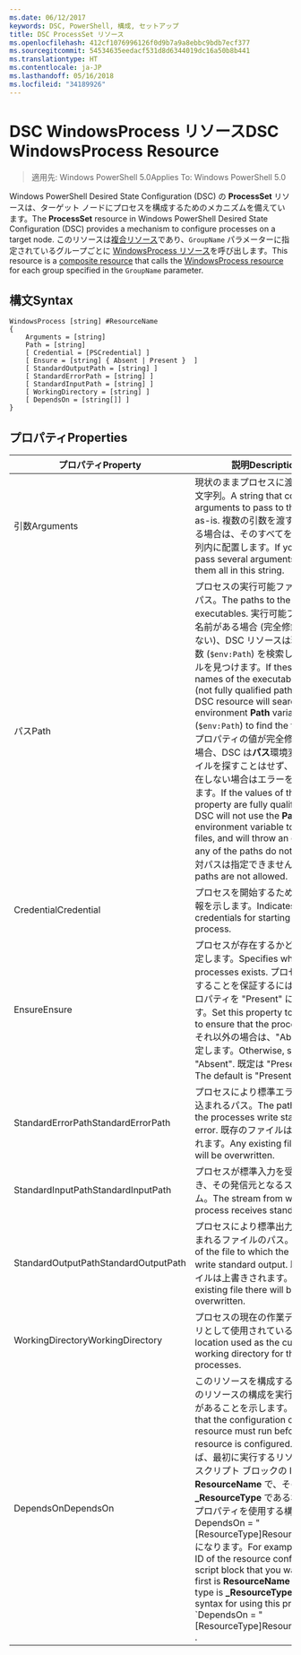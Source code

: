 ```yaml
---
ms.date: 06/12/2017
keywords: DSC, PowerShell, 構成, セットアップ
title: DSC ProcessSet リソース
ms.openlocfilehash: 412cf1076996126f0d9b7a9a8ebbc9bdb7ecf377
ms.sourcegitcommit: 54534635eedacf531d8d6344019dc16a50b8b441
ms.translationtype: HT
ms.contentlocale: ja-JP
ms.lasthandoff: 05/16/2018
ms.locfileid: "34189926"
---
```

# <a name="dsc-windowsprocess-resource"></a><span data-ttu-id="87395-103">DSC WindowsProcess リソース</span><span class="sxs-lookup"><span data-stu-id="87395-103">DSC WindowsProcess Resource</span></span>

> <span data-ttu-id="87395-104">適用先: Windows PowerShell 5.0</span><span class="sxs-lookup"><span data-stu-id="87395-104">Applies To: Windows PowerShell 5.0</span></span>

<span data-ttu-id="87395-105">Windows PowerShell Desired State Configuration (DSC) の **ProcessSet** リソースは、ターゲット ノードにプロセスを構成するためのメカニズムを備えています。</span><span class="sxs-lookup"><span data-stu-id="87395-105">The **ProcessSet** resource in Windows PowerShell Desired State Configuration (DSC) provides a mechanism to configure processes on a target node.</span></span> <span data-ttu-id="87395-106">このリソースは[複合リソース](authoringResourceComposite.md)であり、`GroupName` パラメーターに指定されているグループごとに [WindowsProcess リソース](windowsProcessResource.md)を呼び出します。</span><span class="sxs-lookup"><span data-stu-id="87395-106">This resource is a [composite resource](authoringResourceComposite.md) that calls the [WindowsProcess resource](windowsProcessResource.md) for each group specified in the `GroupName` parameter.</span></span>

## <a name="syntax"></a><span data-ttu-id="87395-107">構文</span><span class="sxs-lookup"><span data-stu-id="87395-107">Syntax</span></span>

```
WindowsProcess [string] #ResourceName
{
    Arguments = [string]
    Path = [string]
    [ Credential = [PSCredential] ]
    [ Ensure = [string] { Absent | Present }  ]
    [ StandardOutputPath = [string] ]
    [ StandardErrorPath = [string] ]
    [ StandardInputPath = [string] ]
    [ WorkingDirectory = [string] ]
    [ DependsOn = [string[]] ]
}
```

## <a name="properties"></a><span data-ttu-id="87395-108">プロパティ</span><span class="sxs-lookup"><span data-stu-id="87395-108">Properties</span></span>
|  <span data-ttu-id="87395-109">プロパティ</span><span class="sxs-lookup"><span data-stu-id="87395-109">Property</span></span>  |  <span data-ttu-id="87395-110">説明</span><span class="sxs-lookup"><span data-stu-id="87395-110">Description</span></span>   |
|---|---|
| <span data-ttu-id="87395-111">引数</span><span class="sxs-lookup"><span data-stu-id="87395-111">Arguments</span></span>| <span data-ttu-id="87395-112">現状のままプロセスに渡す引数の文字列。</span><span class="sxs-lookup"><span data-stu-id="87395-112">A string that contains arguments to pass to the process as-is.</span></span> <span data-ttu-id="87395-113">複数の引数を渡す必要がある場合は、そのすべてをこの文字列内に配置します。</span><span class="sxs-lookup"><span data-stu-id="87395-113">If you need to pass several arguments, put them all in this string.</span></span>|
| <span data-ttu-id="87395-114">パス</span><span class="sxs-lookup"><span data-stu-id="87395-114">Path</span></span>| <span data-ttu-id="87395-115">プロセスの実行可能ファイルへのパス。</span><span class="sxs-lookup"><span data-stu-id="87395-115">The paths to the process executables.</span></span> <span data-ttu-id="87395-116">実行可能ファイルの名前がある場合 (完全修飾パスではない)、DSC リソースは環境**パス**変数 (`$env:Path`) を検索し、ファイルを見つけます。</span><span class="sxs-lookup"><span data-stu-id="87395-116">If these are the names of the executable files (not fully qualified paths), the DSC resource will search the environment **Path** variable (`$env:Path`) to find the files.</span></span> <span data-ttu-id="87395-117">このプロパティの値が完全修飾パスの場合、DSC は**パス**環境変数でファイルを探すことはせず、パスが存在しない場合はエラーをスローします。</span><span class="sxs-lookup"><span data-stu-id="87395-117">If the values of this property are fully qualified paths, DSC will not use the **Path** environment variable to find the files, and will throw an error if any of the paths do not exist.</span></span> <span data-ttu-id="87395-118">相対パスは指定できません。</span><span class="sxs-lookup"><span data-stu-id="87395-118">Relative paths are not allowed.</span></span>|
| <span data-ttu-id="87395-119">Credential</span><span class="sxs-lookup"><span data-stu-id="87395-119">Credential</span></span>| <span data-ttu-id="87395-120">プロセスを開始するための資格情報を示します。</span><span class="sxs-lookup"><span data-stu-id="87395-120">Indicates the credentials for starting the process.</span></span>|
| <span data-ttu-id="87395-121">Ensure</span><span class="sxs-lookup"><span data-stu-id="87395-121">Ensure</span></span>| <span data-ttu-id="87395-122">プロセスが存在するかどうかを指定します。</span><span class="sxs-lookup"><span data-stu-id="87395-122">Specifies whether the processes exists.</span></span> <span data-ttu-id="87395-123">プロセスが存在することを保証するには、このプロパティを "Present" に設定します。</span><span class="sxs-lookup"><span data-stu-id="87395-123">Set this property to "Present" to ensure that the process exists.</span></span> <span data-ttu-id="87395-124">それ以外の場合は、"Absent" に設定します。</span><span class="sxs-lookup"><span data-stu-id="87395-124">Otherwise, set it to "Absent".</span></span> <span data-ttu-id="87395-125">既定は "Present" です。</span><span class="sxs-lookup"><span data-stu-id="87395-125">The default is "Present".</span></span>|
| <span data-ttu-id="87395-126">StandardErrorPath</span><span class="sxs-lookup"><span data-stu-id="87395-126">StandardErrorPath</span></span>| <span data-ttu-id="87395-127">プロセスにより標準エラーが書き込まれるパス。</span><span class="sxs-lookup"><span data-stu-id="87395-127">The path to which the processes write standard error.</span></span> <span data-ttu-id="87395-128">既存のファイルは上書きされます。</span><span class="sxs-lookup"><span data-stu-id="87395-128">Any existing file there will be overwritten.</span></span>|
| <span data-ttu-id="87395-129">StandardInputPath</span><span class="sxs-lookup"><span data-stu-id="87395-129">StandardInputPath</span></span>| <span data-ttu-id="87395-130">プロセスが標準入力を受け取るとき、その発信元となるストリーム。</span><span class="sxs-lookup"><span data-stu-id="87395-130">The stream from which the process receives standard input.</span></span>|
| <span data-ttu-id="87395-131">StandardOutputPath</span><span class="sxs-lookup"><span data-stu-id="87395-131">StandardOutputPath</span></span>| <span data-ttu-id="87395-132">プロセスにより標準出力が書き込まれるファイルのパス。</span><span class="sxs-lookup"><span data-stu-id="87395-132">The path of the file to which the processes write standard output.</span></span> <span data-ttu-id="87395-133">既存のファイルは上書きされます。</span><span class="sxs-lookup"><span data-stu-id="87395-133">Any existing file there will be overwritten.</span></span>|
| <span data-ttu-id="87395-134">WorkingDirectory</span><span class="sxs-lookup"><span data-stu-id="87395-134">WorkingDirectory</span></span>| <span data-ttu-id="87395-135">プロセスの現在の作業ディレクトリとして使用されている場所。</span><span class="sxs-lookup"><span data-stu-id="87395-135">The location used as the current working directory for the processes.</span></span>|
| <span data-ttu-id="87395-136">DependsOn</span><span class="sxs-lookup"><span data-stu-id="87395-136">DependsOn</span></span> | <span data-ttu-id="87395-137">このリソースを構成する前に、他のリソースの構成を実行する必要があることを示します。</span><span class="sxs-lookup"><span data-stu-id="87395-137">Indicates that the configuration of another resource must run before this resource is configured.</span></span> <span data-ttu-id="87395-138">たとえば、最初に実行するリソース構成スクリプト ブロックの ID が **ResourceName** で、そのタイプが **_ResourceType** である場合、このプロパティを使用する構文は DependsOn = "[ResourceType]ResourceName" になります。</span><span class="sxs-lookup"><span data-stu-id="87395-138">For example, if the ID of the resource configuration script block that you want to run first is **ResourceName** and its type is **_ResourceType**, the syntax for using this property is \`DependsOn = "[ResourceType]ResourceName"\`\` .</span></span>|